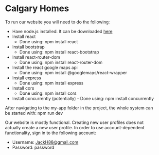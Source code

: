 # Calgary Homes

To run our website you will need to do the following:
- Have node.js installed. It can be downloaded [here](https://nodejs.org/en/download/current)
- Install react
    - Done using: npm install react
- Install bootstrap
    - Done using: npm install react-bootstrap
- Install react-router-dom
    - Done using: npm install react-router-dom
- Install the react google maps api
    - Done using: npm install @googlemaps/react-wrapper
- Install express
    - Done using: npm install express
- Install cors
    - Done using: npm install cors
- Install concurrently (potentially)
      - Done using: npm install concurrently

After navigating to the my-app folder in the project, the whole system can be started with:
  npm run dev

Our website is mostly functional. Creating new user profiles does not actually create a new user profile. In order to use account-dependent functionality, 
sign in to the following account:
- Username: JackH88@gmail.com
- Password: password
